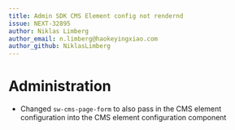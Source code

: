 ```yaml
---
title: Admin SDK CMS Element config not rendernd
issue: NEXT-32895
author: Niklas Limberg
author_email: n.limberg@haokeyingxiao.com
author_github: NiklasLimberg
---
```

# Administration
* Changed `sw-cms-page-form` to also pass in the CMS element configuration into the CMS element configuration component
